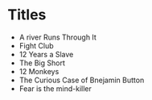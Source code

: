 # Titles

- A river Runs Through It
- Fight Club
- 12 Years a Slave
- The Big Short
- 12 Monkeys
- The Curious Case of Bnejamin Button
- Fear is the mind-killer

